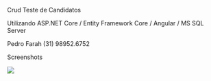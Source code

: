 Crud Teste de Candidatos 

Utilizando ASP.NET Core / Entity Framework Core / Angular / MS SQL Server

Pedro Farah
(31) 98952.6752

Screenshots 

![](easy/talents/webApi/TelaCadastroCandidatos.png)
